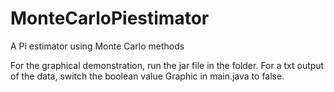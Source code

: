 # MonteCarloPiestimator
A Pi estimator using Monte Carlo methods

For the graphical demonstration, run the jar file in the folder.
For a txt output of the data, switch the boolean value Graphic in main.java to false.
